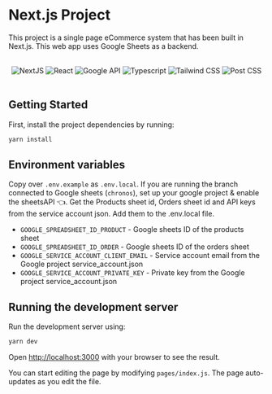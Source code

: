# Next.js Project

This project is a single page eCommerce system that has been built in Next.js. This web app uses Google Sheets as a backend.

<br>
<div align='center'>
    <img alt="NextJS" src="https://img.shields.io/badge/NextJS-black.svg?style=for-the-badge&logo=next.js&logoColor=white"/>
    <img alt="React" src="https://img.shields.io/badge/react-%2320232a.svg?style=for-the-badge&logo=react&logoColor=%2361DAFB"/>
    <img alt="Google API" src="https://img.shields.io/badge/Google_API-%233780F1.svg?style=for-the-badge&logo=java&logoColor=white"/>
    <img alt="Typescript" src="https://img.shields.io/badge/typescript-%23007ACC.svg?style=for-the-badge&logo=typescript&logoColor=white"/>
    <img alt="Tailwind CSS" src="https://img.shields.io/badge/tailwind_css-%2338B2AC.svg?style=for-the-badge&logo=tailwind-css&logoColor=white"/>
    <img alt="Post CSS" src="https://img.shields.io/badge/Post_CSS-1867C0?style=for-the-badge"/>
</div>
<br>

## Getting Started

First, install the project dependencies by running:

```bash
yarn install
```

## Environment variables

Copy over `.env.example` as `.env.local`. If you are running the branch connected to Google sheets (`chronos`), set up your google project & enable the sheetsAPI 👈. Get the Products sheet id, Orders sheet id and API keys from the service account json. Add them to the .env.local file.

-   `GOOGLE_SPREADSHEET_ID_PRODUCT` - Google sheets ID of the products sheet
-   `GOOGLE_SPREADSHEET_ID_ORDER` - Google sheets ID of the orders sheet
-   `GOOGLE_SERVICE_ACCOUNT_CLIENT_EMAIL` - Service account email from the Google project service_account.json
-   `GOOGLE_SERVICE_ACCOUNT_PRIVATE_KEY` - Private key from the Google project service_account.json

## Running the development server

Run the development server using:

```bash
yarn dev
```

Open [http://localhost:3000](http://localhost:3000) with your browser to see the result.

You can start editing the page by modifying `pages/index.js`. The page auto-updates as you edit the file.
